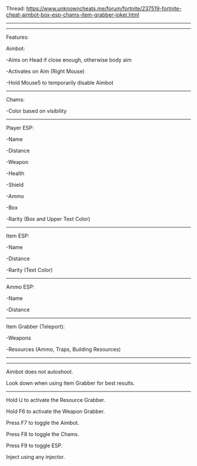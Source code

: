 Thread: https://www.unknowncheats.me/forum/fortnite/237519-fortnite-cheat-aimbot-box-esp-chams-item-grabber-joker.html
***
***
Features:

Aimbot:

-Aims on Head if close enough, otherwise body aim

-Activates on Aim (Right Mouse)

-Hold Mouse5 to temporarily disable Aimbot
***

Chams:

-Color based on visibility
***
Player ESP:

-Name

-Distance

-Weapon

-Health

-Shield

-Ammo

-Box

-Rarity (Box and Upper Text Color)
***

Item ESP:

-Name

-Distance

-Rarity (Text Color)
***

Ammo ESP:

-Name

-Distance
***

Item Grabber (Teleport):

-Weapons

-Resources (Ammo, Traps, Building Resources)

***
***

Aimbot does not autoshoot.

Look down when using Item Grabber for best results.
***

Hold U to activate the Resource Grabber.

Hold F6 to activate the Weapon Grabber.

Press F7 to toggle the Aimbot.

Press F8 to toggle the Chams.

Press F9 to toggle ESP.

Inject using any injector.
